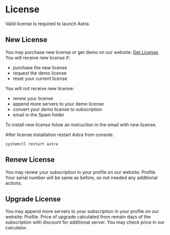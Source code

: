 # License

Valid license is required to launch Astra.

## New License

You may purchase new license or get demo on our website: [Get License](https://cesbo.com/astra-license). You will receive new license if:

- purchase the new license
- request the demo license
- reset your current license

You will not receive new license:

- renew your license
- append more servers to your demo license
- convert your demo license to subscription
- email in the Spam folder

To install new license folow an instruction in the email with new license.

After license installation restart Astra from console:

```
systemctl restart astra
```

## Renew License

You may renew your subscription in your profile on our website: Profile. Your serial number will be same as before, so not needed any additional actions.

## Upgrade License

You may append more servers to your subscription in your profile on our website: Profile. Price of upgrade calculated from remain days of the subscription with discount for additional server. You may check price in our calculator.
